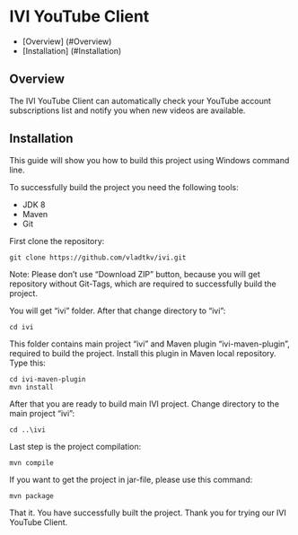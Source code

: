 # IVI YouTube Client

- [Overview] (#Overview)
- [Installation] (#Installation)

## <a name='Overview'>Overview<a/>

The IVI YouTube Client can automatically check your YouTube account subscriptions list and notify you when new videos are available.

## <a name='Installation'>Installation <a/>

This guide will show you how to build this project using Windows command line.

To successfully build the project you need the following tools:

 - JDK 8
 - Maven
 - Git

First clone the repository:

    git clone https://github.com/vladtkv/ivi.git

Note: Please don’t use “Download ZIP” button, because you will get repository without Git-Tags, which are required to successfully build the project.

You will get “ivi” folder. After that change directory to “ivi”:

    cd ivi

This folder contains main project “ivi” and Maven plugin “ivi-maven-plugin”, required to build the project. Install this plugin in Maven local repository. Type this:

    cd ivi-maven-plugin
    mvn install

After that you are ready to build main IVI project. Change directory to the main project “ivi”:

    cd ..\ivi

Last step is the project compilation:

    mvn compile

If you want to get the project in jar-file, please use this command:

    mvn package

That it. You have successfully built the project. Thank you for trying our IVI YouTube Client.
